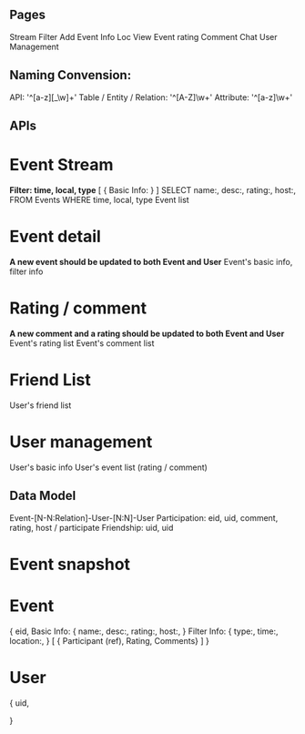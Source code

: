 
## Pages
Stream
	Filter
Add Event
	Info
	Loc
View Event
	rating
	Comment
Chat
User Management


## Naming Convension:
API: '^[a-z][_\w]+'
Table / Entity / Relation: '^[A-Z]\w+'
Attribute: '^[a-z]\w+'


## APIs
# Event Stream
**Filter: time, local, type**
[
	{
		Basic Info: 
	}
]
SELECT name:, desc:, rating:, host:, FROM Events WHERE time, local, type
Event list

# Event detail
**A new event should be updated to both Event and User**
Event's basic info, filter info

# Rating / comment
**A new comment and a rating should be updated to both Event and User**
Event's rating list
Event's comment list

# Friend List
User's friend list

# User management
User's basic info
User's event list (rating / comment)


## Data Model
Event-[N-N:Relation]-User-[N:N]-User
Participation: eid, uid, comment, rating, host / participate
Friendship: uid, uid

# Event snapshot
# Event
{
	eid,
	Basic Info: { name:, desc:, rating:, host:, }
	Filter Info: { type:, time:, location:, }
	[
		{ Participant (ref), Rating, Comments}
	]
}

# User
{
	uid,

}



